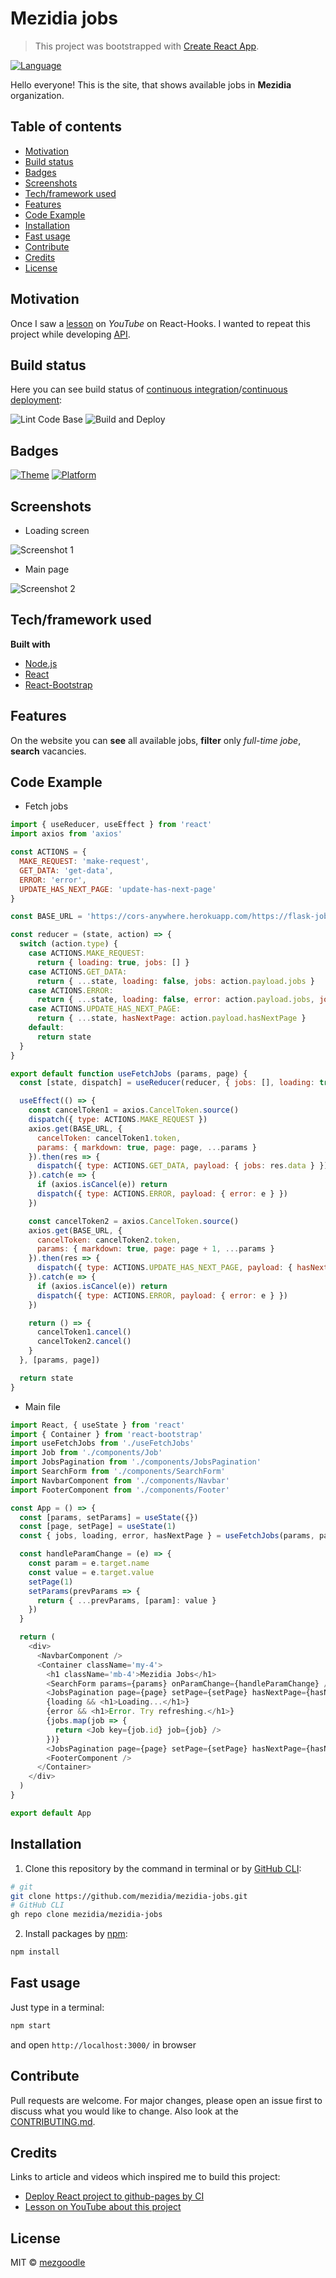 # Mezidia jobs

> This project was bootstrapped with [Create React App](https://github.com/facebook/create-react-app).


[![Language](https://img.shields.io/badge/language-javascript-brightgreen?style=flat-square)](https://developer.mozilla.org/uk/docs/Web/JavaScript)

Hello everyone! This is the site, that shows available jobs in **Mezidia** organization.

## Table of contents

- [Motivation](#motivation)
- [Build status](#build-status)
- [Badges](#badges)
- [Screenshots](#screenshots)
- [Tech/framework used](#techframework-used)
- [Features](#features)
- [Code Example](#code-example)
- [Installation](#installation)
- [Fast usage](#fast-usage)
- [Contribute](#contribute)
- [Credits](#credits)
- [License](#license)

## Motivation

Once I saw a [lesson](https://www.youtube.com/watch?v=fxY1q4SCB64) on _YouTube_ on React-Hooks. I wanted to repeat this project while developing [API](https://github.com/mezidia/flask-jobs).

## Build status

Here you can see build status of [continuous integration](https://en.wikipedia.org/wiki/Continuous_integration)/[continuous deployment](https://en.wikipedia.org/wiki/Continuous_deployment):

![Lint Code Base](https://github.com/mezidia/mezidia-jobs/workflows/Lint%20Code%20Base/badge.svg)
![Build and Deploy](https://github.com/mezidia/mezidia-jobs/workflows/Build%20and%20Deploy/badge.svg)

## Badges

[![Theme](https://img.shields.io/badge/Theme-REST_API-brightgreen?style=flat-square)](https://uk.wikipedia.org/wiki/REST)
[![Platform](https://img.shields.io/badge/Platform-NodeJS-brightgreen?style=flat-square)](https://nodejs.org/uk/)

## Screenshots

- Loading screen

![Screenshot 1](https://raw.githubusercontent.com/mezgoodle/images/master/mezidia-jobs1.png)

- Main page

![Screenshot 2](https://raw.githubusercontent.com/mezgoodle/images/master/mezidia-jobs.png)

## Tech/framework used

**Built with**

- [Node.js](https://nodejs.org/uk/)
- [React](https://uk.reactjs.org/)
- [React-Bootstrap](https://react-bootstrap.github.io/)

## Features

On the website you can **see** all available jobs, **filter** only _full-time jobe_, **search** vacancies.

## Code Example

- Fetch jobs

```js
import { useReducer, useEffect } from 'react'
import axios from 'axios'

const ACTIONS = {
  MAKE_REQUEST: 'make-request',
  GET_DATA: 'get-data',
  ERROR: 'error',
  UPDATE_HAS_NEXT_PAGE: 'update-has-next-page'
}

const BASE_URL = 'https://cors-anywhere.herokuapp.com/https://flask-jobs.herokuapp.com/job'

const reducer = (state, action) => {
  switch (action.type) {
    case ACTIONS.MAKE_REQUEST:
      return { loading: true, jobs: [] }
    case ACTIONS.GET_DATA:
      return { ...state, loading: false, jobs: action.payload.jobs }
    case ACTIONS.ERROR:
      return { ...state, loading: false, error: action.payload.jobs, jobs: [] }
    case ACTIONS.UPDATE_HAS_NEXT_PAGE:
      return { ...state, hasNextPage: action.payload.hasNextPage }
    default:
      return state
  }
}

export default function useFetchJobs (params, page) {
  const [state, dispatch] = useReducer(reducer, { jobs: [], loading: true })

  useEffect(() => {
    const cancelToken1 = axios.CancelToken.source()
    dispatch({ type: ACTIONS.MAKE_REQUEST })
    axios.get(BASE_URL, {
      cancelToken: cancelToken1.token,
      params: { markdown: true, page: page, ...params }
    }).then(res => {
      dispatch({ type: ACTIONS.GET_DATA, payload: { jobs: res.data } })
    }).catch(e => {
      if (axios.isCancel(e)) return
      dispatch({ type: ACTIONS.ERROR, payload: { error: e } })
    })

    const cancelToken2 = axios.CancelToken.source()
    axios.get(BASE_URL, {
      cancelToken: cancelToken2.token,
      params: { markdown: true, page: page + 1, ...params }
    }).then(res => {
      dispatch({ type: ACTIONS.UPDATE_HAS_NEXT_PAGE, payload: { hasNextPage: res.data.length !== 0 } })
    }).catch(e => {
      if (axios.isCancel(e)) return
      dispatch({ type: ACTIONS.ERROR, payload: { error: e } })
    })

    return () => {
      cancelToken1.cancel()
      cancelToken2.cancel()
    }
  }, [params, page])

  return state
}
```

- Main file

```js
import React, { useState } from 'react'
import { Container } from 'react-bootstrap'
import useFetchJobs from './useFetchJobs'
import Job from './components/Job'
import JobsPagination from './components/JobsPagination'
import SearchForm from './components/SearchForm'
import NavbarComponent from './components/Navbar'
import FooterComponent from './components/Footer'

const App = () => {
  const [params, setParams] = useState({})
  const [page, setPage] = useState(1)
  const { jobs, loading, error, hasNextPage } = useFetchJobs(params, page)

  const handleParamChange = (e) => {
    const param = e.target.name
    const value = e.target.value
    setPage(1)
    setParams(prevParams => {
      return { ...prevParams, [param]: value }
    })
  }

  return (
    <div>
      <NavbarComponent />
      <Container className='my-4'>
        <h1 className='mb-4'>Mezidia Jobs</h1>
        <SearchForm params={params} onParamChange={handleParamChange} />
        <JobsPagination page={page} setPage={setPage} hasNextPage={hasNextPage} />
        {loading && <h1>Loading...</h1>}
        {error && <h1>Error. Try refreshing.</h1>}
        {jobs.map(job => {
          return <Job key={job.id} job={job} />
        })}
        <JobsPagination page={page} setPage={setPage} hasNextPage={hasNextPage} />
        <FooterComponent />
      </Container>
    </div>
  )
}

export default App
```

## Installation

1. Clone this repository by the command in terminal or by [GitHub CLI](https://cli.github.com/):

```bash
# git
git clone https://github.com/mezidia/mezidia-jobs.git
# GitHub CLI
gh repo clone mezidia/mezidia-jobs
```

2. Install packages by [npm](https://www.npmjs.com/):

```bash
npm install
```

## Fast usage

Just type in a terminal:

```bash
npm start
```

and open `http://localhost:3000/` in browser

## Contribute

Pull requests are welcome. For major changes, please open an issue first to discuss what you would like to change. Also look at the [CONTRIBUTING.md](https://github.com/mezidia/mezidia-jobs/blob/master/CONTRIBUTING.md).

## Credits

Links to article and videos which inspired me to build this project:

- [Deploy React project to github-pages by CI](https://github.com/marketplace/actions/deploy-to-github-pages)
- [Lesson on YouTube about this project](https://www.youtube.com/watch?v=fxY1q4SCB64)

## License

MIT © [mezgoodle](https://github.com/mezgoodle)
